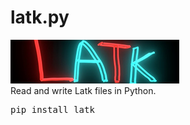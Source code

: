 # latk.py
<img src="./example/logo.png"><br>
Read and write Latk files in Python.
<pre>pip install latk</pre>
